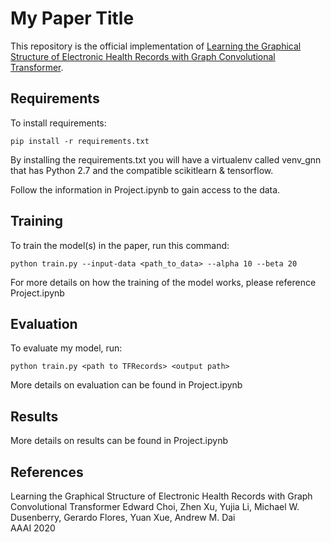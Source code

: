 
# My Paper Title

This repository is the official implementation of [Learning the Graphical Structure of Electronic
Health Records with Graph Convolutional Transformer](https://arxiv.org/abs/1906.04716). 

## Requirements

To install requirements:

```setup
pip install -r requirements.txt
```

By installing the requirements.txt you will have a virtualenv called venv_gnn that has Python 2.7 and the compatible scikitlearn & tensorflow.

Follow the information in Project.ipynb to gain access to the data.

## Training

To train the model(s) in the paper, run this command:

```train
python train.py --input-data <path_to_data> --alpha 10 --beta 20
```

For more details on how the training of the model works, please reference Project.ipynb

## Evaluation

To evaluate my model, run:

```eval
python train.py <path to TFRecords> <output path>
```

More details on evaluation can be found in Project.ipynb

## Results

More details on results can be found in Project.ipynb

## References

Learning the Graphical Structure of Electronic Health Records with Graph Convolutional Transformer
Edward Choi, Zhen Xu, Yujia Li, Michael W. Dusenberry, Gerardo Flores, Yuan Xue, Andrew M. Dai  
AAAI 2020
